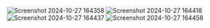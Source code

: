 ![Screenshot 2024-10-27 164358](https://github.com/user-attachments/assets/3c6f6ac0-3e8a-40fb-a165-48b73cc7fb91)
![Screenshot 2024-10-27 164418](https://github.com/user-attachments/assets/a41c0cf3-f665-4f8a-b9e3-e58049f8ea1e)
![Screenshot 2024-10-27 164437](https://github.com/user-attachments/assets/05e15515-2ff5-47e0-8861-c58de97ec743)
![Screenshot 2024-10-27 164458](https://github.com/user-attachments/assets/3dd6a017-d7ea-44e4-80e9-e34ada291aa1)
